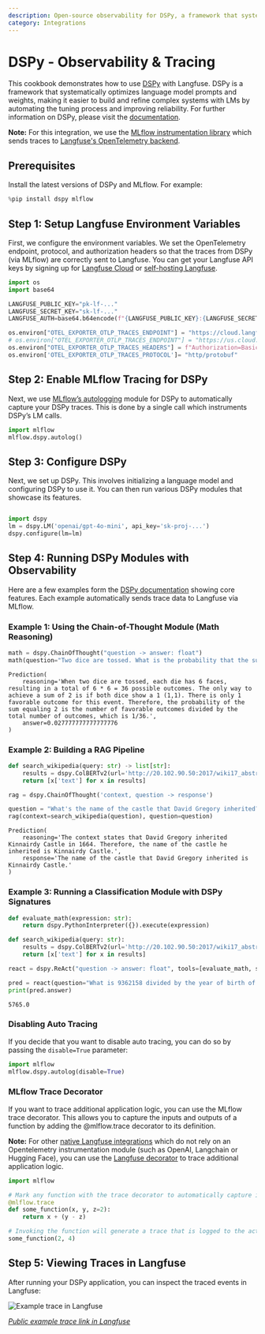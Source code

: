 ```yaml
---
description: Open-source observability for DSPy, a framework that systematically optimizes language model prompts and weights.
category: Integrations
---
```


# DSPy - Observability & Tracing

This cookbook demonstrates how to use [DSPy](https://github.com/stanfordnlp/dspy) with Langfuse. DSPy is a framework that systematically optimizes language model prompts and weights, making it easier to build and refine complex systems with LMs by automating the tuning process and improving reliability. For further information on DSPy, please visit the [documentation](https://dspy-docs.vercel.app/docs/intro).

**Note:** For this integration, we use the [MLflow instrumentation library](https://mlflow.org/docs/latest/llms/tracing/index.html#using-opentelemetry-collector-for-exporting-traces) which sends traces to [Langfuse's OpenTelemetry backend](https://langfuse.com/docs/opentelemetry/get-started).

## Prerequisites
Install the latest versions of DSPy and MLflow. For example:


```python
%pip install dspy mlflow
```

## Step 1: Setup Langfuse Environment Variables

First, we configure the environment variables. We set the OpenTelemetry endpoint, protocol, and authorization headers so that the traces from DSPy (via MLflow) are correctly sent to Langfuse. You can get your Langfuse API keys by signing up for [Langfuse Cloud](https://cloud.langfuse.com) or [self-hosting Langfuse](https://langfuse.com/self-hosting).


```python
import os
import base64

LANGFUSE_PUBLIC_KEY="pk-lf-..."
LANGFUSE_SECRET_KEY="sk-lf-..."
LANGFUSE_AUTH=base64.b64encode(f"{LANGFUSE_PUBLIC_KEY}:{LANGFUSE_SECRET_KEY}".encode()).decode()

os.environ["OTEL_EXPORTER_OTLP_TRACES_ENDPOINT"] = "https://cloud.langfuse.com/api/public/otel/v1/traces"  # 🇪🇺 EU data region
# os.environ["OTEL_EXPORTER_OTLP_TRACES_ENDPOINT"] = "https://us.cloud.langfuse.com/api/public/otel/v1/traces"  # 🇺🇸 US data region
os.environ["OTEL_EXPORTER_OTLP_TRACES_HEADERS"] = f"Authorization=Basic {LANGFUSE_AUTH}"
os.environ['OTEL_EXPORTER_OTLP_TRACES_PROTOCOL']= "http/protobuf"
```

## Step 2: Enable MLflow Tracing for DSPy

Next, we use [MLflow’s autologging](https://dspy.ai/tutorials/observability/#tracing) module for DSPy to automatically capture your DSPy traces. This is done by a single call which instruments DSPy’s LM calls.


```python
import mlflow
mlflow.dspy.autolog()
```

## Step 3: Configure DSPy

Next, we set up DSPy. This involves initializing a language model and configuring DSPy to use it. You can then run various DSPy modules that showcase its features.


```python

import dspy
lm = dspy.LM('openai/gpt-4o-mini', api_key='sk-proj-...')
dspy.configure(lm=lm)
```

## Step 4: Running DSPy Modules with Observability

Here are a few examples form the [DSPy documentation](https://dspy.ai/) showing core features. Each example automatically sends trace data to Langfuse via MLflow.

### Example 1: Using the Chain-of-Thought Module (Math Reasoning)


```python
math = dspy.ChainOfThought("question -> answer: float")
math(question="Two dice are tossed. What is the probability that the sum equals two?")
```




    Prediction(
        reasoning='When two dice are tossed, each die has 6 faces, resulting in a total of 6 * 6 = 36 possible outcomes. The only way to achieve a sum of 2 is if both dice show a 1 (1,1). There is only 1 favorable outcome for this event. Therefore, the probability of the sum equaling 2 is the number of favorable outcomes divided by the total number of outcomes, which is 1/36.',
        answer=0.027777777777777776
    )



### Example 2: Building a RAG Pipeline


```python
def search_wikipedia(query: str) -> list[str]:
    results = dspy.ColBERTv2(url='http://20.102.90.50:2017/wiki17_abstracts')(query, k=3)
    return [x['text'] for x in results]

rag = dspy.ChainOfThought('context, question -> response')

question = "What's the name of the castle that David Gregory inherited?"
rag(context=search_wikipedia(question), question=question)
```




    Prediction(
        reasoning='The context states that David Gregory inherited Kinnairdy Castle in 1664. Therefore, the name of the castle he inherited is Kinnairdy Castle.',
        response='The name of the castle that David Gregory inherited is Kinnairdy Castle.'
    )



### Example 3: Running a Classification Module with DSPy Signatures


```python
def evaluate_math(expression: str):
    return dspy.PythonInterpreter({}).execute(expression)

def search_wikipedia(query: str):
    results = dspy.ColBERTv2(url='http://20.102.90.50:2017/wiki17_abstracts')(query, k=3)
    return [x['text'] for x in results]

react = dspy.ReAct("question -> answer: float", tools=[evaluate_math, search_wikipedia])

pred = react(question="What is 9362158 divided by the year of birth of David Gregory of Kinnairdy castle?")
print(pred.answer)
```

    5765.0


### Disabling Auto Tracing

If you decide that you want to disable auto tracing, you can do so by passing the `disable=True` parameter:



```python
import mlflow
mlflow.dspy.autolog(disable=True)
```

### MLflow Trace Decorator

If you want to trace additional application logic, you can use the MLflow trace decorator. This allows you to capture the inputs and outputs of a function by adding the @mlflow.trace decorator to its definition. 

**Note:** For other [native Langfuse integrations](https://langfuse.com/docs/integrations/overview) which do not rely on an Opentelemetry instrumentation module (such as OpenAI, Langchain or Hugging Face), you can use the [Langfuse decorator](https://langfuse.com/docs/sdk/python/decorators) to trace additional application logic.


```python
import mlflow

# Mark any function with the trace decorator to automatically capture input(s) and output(s)
@mlflow.trace
def some_function(x, y, z=2):
    return x + (y - z)

# Invoking the function will generate a trace that is logged to the active experiment
some_function(2, 4)
```

## Step 5: Viewing Traces in Langfuse

After running your DSPy application, you can inspect the traced events in Langfuse:

![Example trace in Langfuse](https://langfuse.com/images/cookbook/integration-dspy/dspy-example-trace.png)

_[Public example trace link in Langfuse](https://cloud.langfuse.com/project/cloramnkj0002jz088vzn1ja4/traces/5db0902e3e045c3832063536ae0cba1d?timestamp=2025-02-18T12%3A05%3A27.582Z)_

